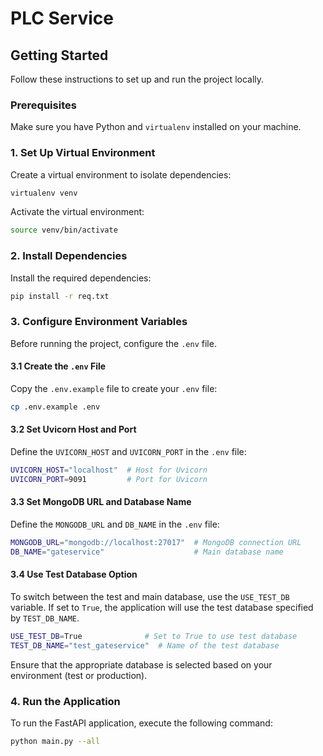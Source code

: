 

# PLC Service


## Getting Started

Follow these instructions to set up and run the project locally.

### Prerequisites

Make sure you have Python and `virtualenv` installed on your machine.

### 1. Set Up Virtual Environment

Create a virtual environment to isolate dependencies:

```bash
virtualenv venv
```

Activate the virtual environment:

```bash
source venv/bin/activate
```

### 2. Install Dependencies

Install the required dependencies:

```bash
pip install -r req.txt
```

### 3. Configure Environment Variables

Before running the project, configure the `.env` file.

#### 3.1 Create the `.env` File

Copy the `.env.example` file to create your `.env` file:

```bash
cp .env.example .env
```

#### 3.2 Set Uvicorn Host and Port

Define the `UVICORN_HOST` and `UVICORN_PORT` in the `.env` file:

```bash
UVICORN_HOST="localhost"  # Host for Uvicorn
UVICORN_PORT=9091         # Port for Uvicorn
```

#### 3.3 Set MongoDB URL and Database Name

Define the `MONGODB_URL` and `DB_NAME` in the `.env` file:

```bash
MONGODB_URL="mongodb://localhost:27017"  # MongoDB connection URL
DB_NAME="gateservice"                    # Main database name
```

#### 3.4 Use Test Database Option

To switch between the test and main database, use the `USE_TEST_DB` variable. If set to `True`, the application will use the test database specified by `TEST_DB_NAME`.

```bash
USE_TEST_DB=True              # Set to True to use test database
TEST_DB_NAME="test_gateservice"  # Name of the test database
```

Ensure that the appropriate database is selected based on your environment (test or production).

### 4. Run the Application

To run the FastAPI application, execute the following command:

```bash
python main.py --all
```
